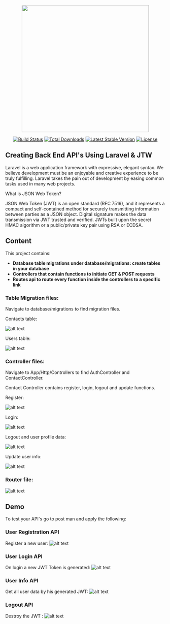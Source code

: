 <p align="center"><a href="https://laravel.com" target="_blank"><img src="https://raw.githubusercontent.com/laravel/art/master/logo-lockup/5%20SVG/2%20CMYK/1%20Full%20Color/laravel-logolockup-cmyk-red.svg" width="400"></a></p>

<p align="center">
<a href="https://travis-ci.org/laravel/framework"><img src="https://travis-ci.org/laravel/framework.svg" alt="Build Status"></a>
<a href="https://packagist.org/packages/laravel/framework"><img src="https://poser.pugx.org/laravel/framework/d/total.svg" alt="Total Downloads"></a>
<a href="https://packagist.org/packages/laravel/framework"><img src="https://poser.pugx.org/laravel/framework/v/stable.svg" alt="Latest Stable Version"></a>
<a href="https://packagist.org/packages/laravel/framework"><img src="https://poser.pugx.org/laravel/framework/license.svg" alt="License"></a>
</p>

## Creating Back End API's Using Laravel & JTW

Laravel is a web application framework with expressive, elegant syntax. We believe development must be an enjoyable and creative experience to be truly fulfilling. Laravel takes the pain out of development by easing common tasks used in many web projects. 

What is JSON Web Token?

JSON Web Token (JWT) is an open standard (RFC 7519), and it represents a compact and self-contained method for securely transmitting information between parties as a JSON object. Digital signature makes the data transmission via JWT trusted and verified. JWTs built upon the secret HMAC algorithm or a public/private key pair using RSA or ECDSA.

## Content

This project contains: 

- **Database table migrations under database/migrations: create tables in your database**
- **Controllers that contain functions to initiate GET & POST requests**
- **Routes api to route every function inside the controllers to a specific link**


### Table Migration files:

Navigate to database/migrations to find migration files. 

Contacts table: 

![alt text](public/Assets/contacts-migration.png)

Users table: 

![alt text](public/Assets/users-mig.png)

### Controller files:

Navigate to App/Http/Controllers to find AuthController and ContactController. 

Contact Controller contains register, login, logout and update functions.

Register: 

![alt text](public/Assets/register.png) 

Login:

![alt text](public/Assets/login.png) 

Logout and user profile data: 

![alt text](public/Assets/logs.png) 

Update user info: 

![alt text](public/Assets/update.png) 

### Router file:

![alt text](public/Assets/routes.png) 

## Demo

To test your API's go to post man and apply the following: 

### User Registration API
Register a new user: 
![alt text](public/Assets/regPostman.png) 

### User Login API
On login a new JWT Token is generated: 
![alt text](public/Assets/loginPostman.png) 

### User Info API
Get all user data by his generated JWT: 
![alt text](public/Assets/dataPostman.png)

### Logout API
Destroy the JWT : 
![alt text](public/Assets/logoutpostman.png)